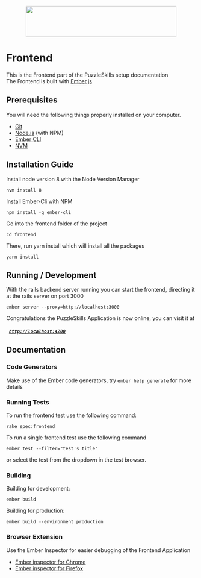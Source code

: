 <p align="center">
  <a href="https://github.com/puzzle/skills">
    <img src="https://skills.puzzle.ch/logo.svg"  width="400" height="82">
  </a>
</p>

# Frontend

This is the Frontend part of the PuzzleSkills setup documentation  
The Frontend is built with [Ember.js](https://emberjs.com/)

## Prerequisites

You will need the following things properly installed on your computer.

* [Git](https://git-scm.com/)
* [Node.js](https://nodejs.org/) (with NPM)
* [Ember CLI](https://ember-cli.com/)
* [NVM](https://github.com/creationix/nvm)

## Installation Guide

Install node version 8 with the Node Version Manager
```shell
nvm install 8
```
Install Ember-Cli with NPM
```shell
npm install -g ember-cli
```
Go into the frontend folder of the project
```shell
cd frontend
```
There, run yarn install which will install all the packages
```shell
yarn install
```

## Running / Development

With the rails backend server running you can start the frontend, directing it at the rails server on port 3000

```shell
ember server --proxy=http://localhost:3000
```
Congratulations the PuzzleSkills Application is now online, you can visit it at

##### <code> [http://localhost:4200](http://localhost:4200) </code>

## Documentation

### Code Generators

Make use of the Ember code generators, try `ember help generate` for more details

### Running Tests

To run the frontend test use the following command:
```shell
rake spec:frontend
```

To run a single frontend test use the following command

```shell
ember test --filter="test's title"
```
or select the test from the dropdown in the test browser.

### Building

Building for development:
```shell
ember build
```
Building for production:
```shell
ember build --environment production
```


### Browser Extension
Use the Ember Inspector for easier debugging of the Frontend Application

* [Ember inspector for Chrome](https://chrome.google.com/webstore/detail/ember-inspector/bmdblncegkenkacieihfhpjfppoconhi)  
* [Ember inspector for Firefox](https://addons.mozilla.org/en-US/firefox/addon/ember-inspector/)
